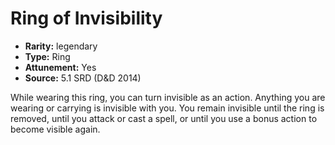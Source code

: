 
# Ring of Invisibility

* **Rarity:** legendary
* **Type:** Ring
* **Attunement:** Yes
* **Source:** 5.1 SRD (D&D 2014)


While wearing this ring, you can turn invisible as an action. Anything you are wearing or carrying is invisible with you. You remain invisible until the ring is removed, until you attack or cast a spell, or until you use a bonus action to become visible again.
